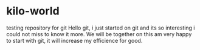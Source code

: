 # kilo-world
testing repository for git
Hello git, i just started on git and its so interesting i could not miss to know it more. We will be together on this am very happy to start with git, it will increase my efficience for good.
